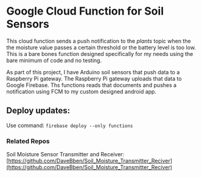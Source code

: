 # Google Cloud Function for Soil Sensors
This cloud function sends a push notification to the *plants* topic when the the moisture value passes a certain threshold or the battery level is too low. This is a bare bones function designed specifically for my needs using the bare minimum of code and no testing.

As part of this project, I have Arduino soil sensors that push data to a Raspberry Pi gateway. The Raspberry Pi gateway uploads that data to Google Firebase. Ths functions reads that documents and pushes a notification using FCM to my custom designed android app.

## Deploy updates:

Use command: `firebase deploy --only functions`

### Related Repos
Soil Moisture Sensor Transmitter and Receiver: [https://github.com/DaveBben/Soil_Moisture_Transmitter_Reciver](https://github.com/DaveBben/Soil_Moisture_Transmitter_Reciver)